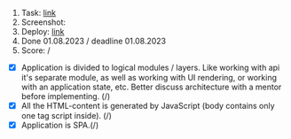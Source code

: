 1. Task: [link](https://github.com/)
2. Screenshot:
3. Deploy: [link](https://github.com/)
4. Done 01.08.2023 / deadline 01.08.2023
5. Score: /

- [x] Application is divided to logical modules / layers. Like working with api it's separate module, as well as working with UI rendering, or working with an application state, etc. Better discuss architecture with a mentor before implementing. (/)
- [x] All the HTML-content is generated by JavaScript (body contains only one tag script inside). (/)
- [x] Application is SPA.(/)
